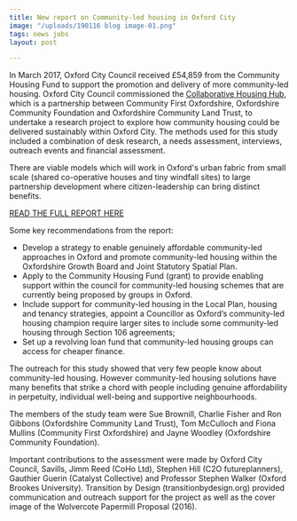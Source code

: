 ```yaml
---
title: New report on Community-led housing in Oxford City
image: "/uploads/190116 blog image-01.png"
tags: news jobs
layout: post

---
```

In March 2017, Oxford City Council received £54,859 from the Community Housing Fund to support the promotion and delivery of more community-led housing. Oxford City Council commissioned the [Collaborative Housing Hub](COLLABORATIVEHOUSING.ORG.UK), which is a partnership between Community First Oxfordshire, Oxfordshire Community Foundation and Oxfordshire Community Land Trust, to undertake a research project to explore how community housing could be delivered sustainably within Oxford City. The methods used for this study included a combination of desk research, a needs assessment, interviews, outreach events and financial assessment.

There are viable models which will work in Oxford's urban fabric from small scale (shared co-operative houses and tiny windfall sites) to large partnership development where citizen-leadership can bring distinct benefits.

[READ THE FULL REPORT HERE](https://issuu.com/oclt/docs/oxfordclh_finalreport_jan_2019_05e9ced049672f)

Some key recommendations from the report:

* Develop a strategy to enable genuinely affordable community-led approaches in Oxford and promote community-led housing within the Oxfordshire Growth Board and Joint Statutory Spatial Plan.
* Apply to the Community Housing Fund (grant) to provide enabling support within the council for community-led housing schemes that are currently being proposed by groups in Oxford.
* Include support for community-led housing in the Local Plan, housing and tenancy strategies, appoint a Councillor as Oxford’s community-led housing champion require larger sites to include some community-led housing through Section 106 agreements;
* Set up a revolving loan fund that community-led housing groups can access for cheaper finance.

The outreach for this study showed that very few people know about community-led housing. However community-led housing solutions have many benefits that strike a chord with people including genuine affordability in perpetuity, individual well-being and supportive neighbourhoods.

The members of the study team were Sue Brownill, Charlie Fisher and Ron Gibbons (Oxfordshire Community Land Trust), Tom McCulloch and Fiona Mullins (Community First Oxfordshire) and Jayne Woodley (Oxfordshire Community Foundation).

Important contributions to the assessment were made by Oxford City Council, Savills, Jimm Reed (CoHo Ltd), Stephen Hill (C2O futureplanners), Gauthier Guerin (Catalyst Collective) and Professor Stephen Walker (Oxford Brookes University). Transition by Design (transitionbydesign.org) provided communication and outreach support for the project as well as the cover image of the Wolvercote Papermill Proposal (2016).